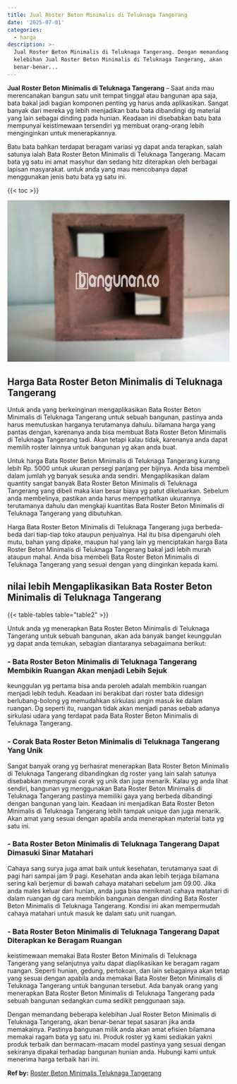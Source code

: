 ```yaml
---
title: Jual Roster Beton Minimalis di Teluknaga Tangerang
date: '2025-07-01'
categories:
  - harga
description: >-
  Jual Roster Beton Minimalis di Teluknaga Tangerang. Dengan memandang beberapa
  kelebihan Jual Roster Beton Minimalis di Teluknaga Tangerang, akan
  benar-benar...
---
```


**Jual Roster Beton Minimalis di Teluknaga Tangerang** – Saat anda mau merencanakan bangun satu unit tempat tinggal atau bangunan apa saja, bata bakal jadi bagian komponen penting yg harus anda aplikasikan. Sangat banyak dari mereka yg lebih menjadikan batu bata dibandingi dg material yang lain sebagai dinding pada hunian. Keadaan ini disebabkan batu bata mempunyai keistimewaan tersendiri yg membuat orang-orang lebih menginginkan untuk menerapkannya.

Batu bata bahkan terdapat beragam variasi yg dapat anda terapkan, salah satunya ialah Bata Roster Beton Minimalis di Teluknaga Tangerang. Macam bata yg satu ini amat masyhur dan sedang hitz diterapkan oleh berbagai lapisan masyarakat. untuk anda yang mau mencobanya dapat menggunakan jenis batu bata yg satu ini.

{{< toc >}}

![Jual Roster Beton Minimalis di Teluknaga Tangerang](/images/bata-roster-minimalis-31.png)

## Harga Bata Roster Beton Minimalis di Teluknaga Tangerang

Untuk anda yang berkeinginan mengaplikasikan Bata Roster Beton Minimalis di Teluknaga Tangerang untuk sebuah bangunan, pastinya anda harus memutuskan harganya terutamanya dahulu. bilamana harga yang pantas dengan, karenanya anda bisa membuat Bata Roster Beton Minimalis di Teluknaga Tangerang tadi. Akan tetapi kalau tidak, karenanya anda dapat memilih roster lainnya untuk bangunan yg akan anda buat.

Untuk harga Bata Roster Beton Minimalis di Teluknaga Tangerang kurang lebih Rp. 5000 untuk ukuran persegi panjang per bijinya. Anda bisa membeli dalam jumlah yg banyak sesuka anda sendiri. Mengaplikasikan dalam quantity sangat banyak Bata Roster Beton Minimalis di Teluknaga Tangerang yang dibeli maka kian besar biaya yg patut dikeluarkan. Sebelum anda membelinya, pastikan anda harus memperhatikan ukurannya terutamanya dahulu dan mengkaji kuantitas Bata Roster Beton Minimalis di Teluknaga Tangerang yang dibutuhkan.

Harga Bata Roster Beton Minimalis di Teluknaga Tangerang juga berbeda-beda dari tiap-tiap toko ataupun penjualnya. Hal itu bisa dipengaruhi oleh mutu, bahan yang dipake, maupun hal yang lain yg menciptakan harga Bata Roster Beton Minimalis di Teluknaga Tangerang bakal jadi lebih murah ataupun mahal. Anda bisa membeli Bata Roster Beton Minimalis di Teluknaga Tangerang yang sesuai dengan yang diinginkan kepada kami.

## nilai lebih Mengaplikasikan Bata Roster Beton Minimalis di Teluknaga Tangerang

{{< table-tables table="table2" >}}

Untuk anda yg menerapkan Bata Roster Beton Minimalis di Teluknaga Tangerang untuk sebuah bangunan, akan ada banyak banget keunggulan yg dapat anda temukan, sebagian diantaranya sebagaimana berikut:

### \- Bata Roster Beton Minimalis di Teluknaga Tangerang Membikin Ruangan Akan menjadi Lebih Sejuk

keunggulan yg pertama bisa anda peroleh adalah membikin ruangan menjadi lebih teduh. Keadaan ini berakibat dari roster bata didesign berlubang-bolong yg memudahkan sirkulasi angin masuk ke dalam ruangan. Dg seperti itu, ruangan tidak akan menjadi panas sebab adanya sirkulasi udara yang terdapat pada Bata Roster Beton Minimalis di Teluknaga Tangerang.

### \- Corak Bata Roster Beton Minimalis di Teluknaga Tangerang Yang Unik

Sangat banyak orang yg berhasrat menerapkan Bata Roster Beton Minimalis di Teluknaga Tangerang dibandingkan dg roster yang lain salah satunya disebabkan mempunyai corak yg unik dan juga menarik. Kalau yg anda lihat sendiri, bangunan yg menggunakan Bata Roster Beton Minimalis di Teluknaga Tangerang pastinya memiliki gaya yang berbeda dibandingi dengan bangunan yang lain. Keadaan ini menjadikan Bata Roster Beton Minimalis di Teluknaga Tangerang lebih tampak unique dan juga menarik. Akan amat yang sesuai dengan apabila anda menerapkan material bata yg satu ini.

### \- Bata Roster Beton Minimalis di Teluknaga Tangerang Dapat Dimasuki Sinar Matahari

Cahaya sang surya juga amat baik untuk kesehatan, terutamanya saat di pagi hari sampai jam 9 pagi. Kesehatan anda akan lebih terjaga bilamana sering kali berjemur di bawah cahaya matahari sebelum jam 09.00. Jika anda males keluar dari hunian, anda juga bisa menikmati cahaya matahari di dalam ruangan dg cara membikin bangunan dengan dinding Bata Roster Beton Minimalis di Teluknaga Tangerang. Kondisi ini akan mempermudah cahaya matahari untuk masuk ke dalam satu unit ruangan.

### \- Bata Roster Beton Minimalis di Teluknaga Tangerang Dapat Diterapkan ke Beragam Ruangan

keistimewaan memakai Bata Roster Beton Minimalis di Teluknaga Tangerang yang selanjutnya yaitu dapat diaplikasikan ke beragam ragam ruangan. Seperti hunian, gedung, pertokoan, dan lain sebagainya akan tetap yang sesuai dengan apabila anda memakai Bata Roster Beton Minimalis di Teluknaga Tangerang untuk bangunan tersebut. Ada banyak orang yang menerapkan Bata Roster Beton Minimalis di Teluknaga Tangerang pada sebuah bangunan sedangkan cuma sedikit penggunaan saja.

Dengan memandang beberapa kelebihan Jual Roster Beton Minimalis di Teluknaga Tangerang, akan benar-benar tepat sasaran jika anda memakainya. Pastinya bangunan milik anda akan amat efisien bilamana memakai ragam bata yg satu ini. Produk roster yg kami sediakan yakni produk terbaik dan bermacam-macam model pastinya yang sesuai dengan sekiranya dipakai terhadap bangunan hunian anda. Hubungi kami untuk menerima harga terbaik hari ini.

**Ref by:** [Roster Beton Minimalis Teluknaga Tangerang](https://id.wikipedia.org/wiki/Roster)
